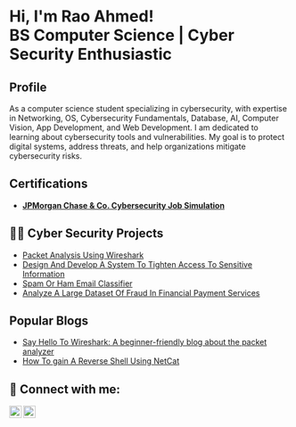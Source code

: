 # Hi, I'm Rao Ahmed!</br>BS Computer Science | Cyber Security Enthusiastic

## Profile
As a computer science student specializing in cybersecurity, with expertise in Networking, OS, Cybersecurity Fundamentals, Database, AI, Computer Vision, App Development, and Web Development. I am dedicated to learning about cybersecurity tools and vulnerabilities. My goal is to protect digital systems, address threats, and help organizations mitigate cybersecurity risks.

## Certifications
* **[JPMorgan Chase & Co. Cybersecurity Job Simulation](https://drive.google.com/file/d/1x8bKmVVT3Os324RtbeYOTWBkw2PBDZwW/view?usp=drive_link)**

## 👨‍💻 Cyber Security Projects
* [Packet Analysis Using Wireshark](https://github.com/RaoAhmed/Packet-Analysis-Using-Wireshark)
* [Design And Develop A System To Tighten Access To Sensitive Information](https://github.com/RaoAhmed/Design-and-Develop-a-System-to-Tighten-Access-to-Sensitive-Information)
* [Spam Or Ham Email Classifier](https://github.com/RaoAhmed/Spam-Or-Ham-Email-Classifier-Using-Logistic-Regression)
* [Analyze A Large Dataset Of Fraud In Financial Payment Services](https://github.com/RaoAhmed/Analyze-a-Large-Dataset-of-Fraud-in-Financial-Payment-Services)

## Popular Blogs
* [Say Hello To Wireshark: A beginner-friendly blog about the packet analyzer](https://medium.com/@raoopf/say-hello-to-wireshark-7b6ebb9107c3)
* [How To gain A Reverse Shell Using NetCat](https://medium.com/@raoopf/how-to-gain-a-reverse-shell-using-netcat-00cb27c9d270)

<h2> 🤳 Connect with me:</h2>

[<img align="left" alt="RaoAhmed | Medium" width="22px" src="https://cdn.jsdelivr.net/npm/simple-icons@v3/icons/medium.svg" />][Medium]
[<img align="left" alt="RaoAhmed | LinkedIn" width="22px" src="https://cdn.jsdelivr.net/npm/simple-icons@v3/icons/linkedin.svg" />][linkedin]

[linkedin]: www.linkedin.com/in/rao-ahmed-bin-aleem
[Medium]: https://medium.com/@raoopf

<!--
**RaoAhmed/RaoAhmed** is a ✨ _special_ ✨ repository because its `README.md` (this file) appears on your GitHub profile.

Here are some ideas to get you started:

- 🔭 I’m currently working on ...
- 🌱 I’m currently learning ...
- 👯 I’m looking to collaborate on ...
- 🤔 I’m looking for help with ...
- 💬 Ask me about ...
- 📫 How to reach me: ...
- 😄 Pronouns: ...
- ⚡ Fun fact: ...
-->
